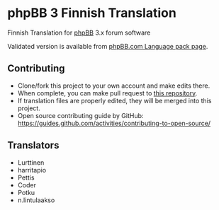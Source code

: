 # phpBB 3 Finnish Translation
Finnish Translation for [phpBB](https://www.phpbb.com) 3.x forum software

Validated version is available from [phpBB.com Language pack page](https://www.phpbb.com/customise/db/translation/finnish/).

## Contributing
* Clone/fork this project to your own account and make edits there.
* When complete, you can make pull request to [this repository](https://github.com/pettis/phpbb3-finnish). 
* If translation files are properly edited, they will be merged into this project.
* Open source contributing guide by GitHub: https://guides.github.com/activities/contributing-to-open-source/

## Translators
* Lurttinen
* harritapio
* Pettis
* Coder
* Potku
* n.lintulaakso
